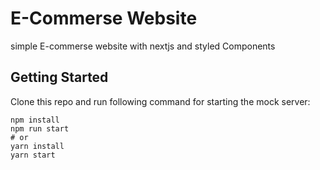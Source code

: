 # E-Commerse Website
simple E-commerse website with nextjs and styled Components

## Getting Started

Clone this repo and run following command for starting the mock server:

```
npm install
npm run start
# or
yarn install
yarn start
```

